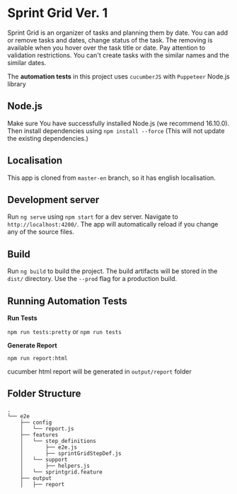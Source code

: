 # Sprint Grid Ver. 1

Sprint Grid is an organizer of tasks and planning them by date.
You can add or remove tasks and dates, change status of the task.
The removing is available when you hover over the task title or date.
Pay attention to validation restrictions.
You can't create tasks with the similar names and the similar dates.

The <strong>automation tests</strong> in this project uses `cucumberJS` with `Puppeteer` Node.js library

## Node.js
Make sure You have successfully installed Node.js (we recommend 16.10.0).
Then install dependencies using `npm install --force` (This will not update the existing dependencies.)

## Localisation
This app is cloned from `master-en` branch, so it has english localisation.

## Development server

Run `ng serve` using `npm start` for a dev server. Navigate to `http://localhost:4200/`.
The app will automatically reload if you change any of the source files.


## Build

Run `ng build` to build the project. The build artifacts will be stored in the `dist/` directory. Use the `--prod` flag for a production build.

## Running Automation Tests

**Run Tests**

`npm run tests:pretty` or `npm run tests`

**Generate Report**

`npm run report:html `

cucumber html report will be generated in `output/report` folder

## Folder Structure
```
.
└── e2e
    ├── config
    │   └── report.js
    ├── features
    │   └── step_definitions
    │       ├── e2e.js
    │       ├── sprintGridStepDef.js
    │   └── support
    │       ├── helpers.js
    │   └── sprintgrid.feature
    ├── output
    │   ├── report
   
```






